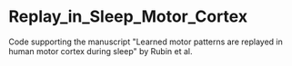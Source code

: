 # Replay_in_Sleep_Motor_Cortex
Code supporting the manuscript "Learned motor patterns are replayed in human motor cortex during sleep" by Rubin et al.
